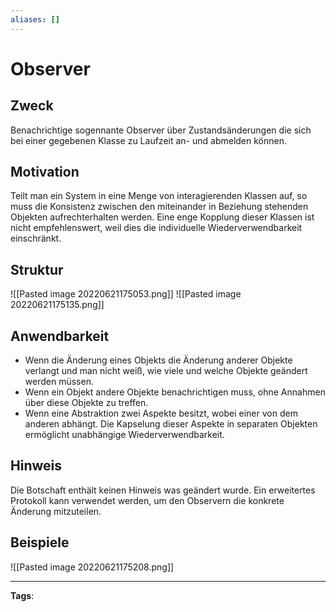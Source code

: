 ```yaml
---
aliases: []
---
```


# Observer

## Zweck

Benachrichtige sogennante Observer über Zustandsänderungen die sich bei einer gegebenen Klasse zu Laufzeit an- und abmelden können.

## Motivation

Teilt man ein System in eine Menge von interagierenden Klassen auf, so muss die Konsistenz zwischen den miteinander in Beziehung stehenden Objekten aufrechterhalten werden. Eine enge Kopplung dieser Klassen ist nicht empfehlenswert, weil dies die individuelle Wiederverwendbarkeit einschränkt.

## Struktur

![[Pasted image 20220621175053.png]]
![[Pasted image 20220621175135.png]]

## Anwendbarkeit

- Wenn die Änderung eines Objekts die Änderung anderer Objekte verlangt und man nicht weiß, wie viele und welche Objekte geändert werden müssen.
- Wenn ein Objekt andere Objekte benachrichtigen muss, ohne Annahmen über diese Objekte zu treffen.
- Wenn eine Abstraktion zwei Aspekte besitzt, wobei einer von dem anderen abhängt. Die Kapselung dieser Aspekte in separaten Objekten ermöglicht unabhängige Wiederverwendbarkeit.

## Hinweis

Die Botschaft enthält keinen Hinweis was geändert wurde. Ein erweitertes Protokoll kann verwendet werden, um den Observern die konkrete Änderung mitzuteilen.

## Beispiele

![[Pasted image 20220621175208.png]]

---

**Tags**:
